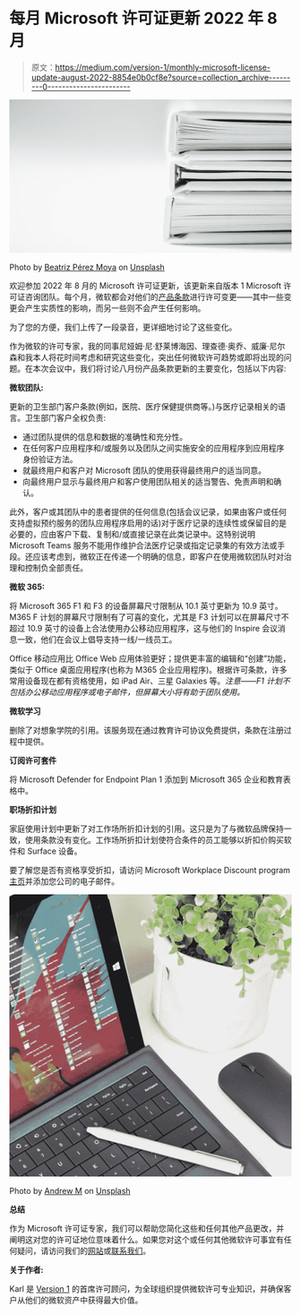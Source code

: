 # 每月 Microsoft 许可证更新 2022 年 8 月

> 原文：<https://medium.com/version-1/monthly-microsoft-license-update-august-2022-8854e0b0cf8e?source=collection_archive---------0----------------------->

![](img/423d68baf5af887fd040c346e1030f3b.png)

Photo by [Beatriz Pérez Moya](https://unsplash.com/@beatriz_perez) on [Unsplash](https://unsplash.com/)

欢迎参加 2022 年 8 月的 Microsoft 许可证更新，该更新来自版本 1 Microsoft 许可证咨询团队。每个月，微软都会对他们的[产品条款](https://www.microsoft.com/licensing/terms/product/changes/all)进行许可变更——其中一些变更会产生实质性的影响，而另一些则不会产生任何影响。

为了您的方便，我们上传了一段录音，更详细地讨论了这些变化。

作为微软的许可专家，我的同事尼娅姆·尼·舒莱博海因、理查德·奥乔、威廉·尼尔森和我本人将花时间考虑和研究这些变化，突出任何微软许可趋势或即将出现的问题。在本次会议中，我们将讨论八月份产品条款更新的主要变化，包括以下内容:

**微软团队:**

更新的卫生部门客户条款(例如，医院、医疗保健提供商等。)与医疗记录相关的语言。卫生部门客户全权负责:

*   通过团队提供的信息和数据的准确性和充分性。
*   在任何客户应用程序和/或服务以及团队之间实施安全的应用程序到应用程序身份验证方法。
*   就最终用户和客户对 Microsoft 团队的使用获得最终用户的适当同意。
*   向最终用户显示与最终用户和客户使用团队相关的适当警告、免责声明和确认。

此外，客户或其团队中的患者提供的任何信息(包括会议记录，如果由客户或任何支持虚拟预约服务的团队应用程序启用的话)对于医疗记录的连续性或保留目的是必要的，应由客户下载、复制和/或直接记录在此类记录中。这特别说明 Microsoft Teams 服务不能用作维护合法医疗记录或指定记录集的有效方法或手段。还应该考虑到，微软正在传递一个明确的信息，即客户在使用微软团队时对治理和控制负全部责任。

**微软 365:**

将 Microsoft 365 F1 和 F3 的设备屏幕尺寸限制从 10.1 英寸更新为 10.9 英寸。M365 F 计划的屏幕尺寸限制有了可喜的变化，尤其是 F3 计划可以在屏幕尺寸不超过 10.9 英寸的设备上合法使用办公移动应用程序，这与他们的 Inspire 会议消息一致，他们在会议上倡导支持一线/一线员工。

Office 移动应用比 Office Web 应用体验更好；提供更丰富的编辑和“创建”功能，类似于 Office 桌面应用程序(也称为 M365 企业应用程序)。根据许可条款，许多常用设备现在都有资格使用，如 iPad Air、三星 Galaxies 等。*注意——F1 计划不包括办公移动应用程序或电子邮件，但屏幕大小将有助于团队使用。*

**微软学习**

删除了对想象学院的引用。该服务现在通过教育许可协议免费提供，条款在注册过程中提供。

**订阅许可套件**

将 Microsoft Defender for Endpoint Plan 1 添加到 Microsoft 365 企业和教育表格中。

**职场折扣计划**

家庭使用计划中更新了对工作场所折扣计划的引用。这只是为了与微软品牌保持一致，使用条款没有变化。工作场所折扣计划使符合条件的员工能够以折扣价购买软件和 Surface 设备。

要了解您是否有资格享受折扣，请访问 Microsoft Workplace Discount program[主页](https://www.microsoft.com/en-us/workplace-discount-program)并添加您公司的电子邮件。

![](img/60860a31021078361d7c6329f4da6e0a.png)

Photo by [Andrew M](https://unsplash.com/es/@andymant?utm_source=unsplash&utm_medium=referral&utm_content=creditCopyText) on [Unsplash](https://unsplash.com/s/photos/microsoft-windows?utm_source=unsplash&utm_medium=referral&utm_content=creditCopyText)

**总结**

作为 Microsoft 许可证专家，我们可以帮助您简化这些和任何其他产品更改，并阐明这对您的许可证地位意味着什么。如果您对这个或任何其他微软许可事宜有任何疑问，请访问我们的[网站](https://www.version1.com/it-service/software-asset-management/)或[联系我们](https://www.version1.com/contact/)。

**关于作者:**

Karl 是 [Version 1](https://www.version1.com/it-service/software-asset-management/) 的首席许可顾问，为全球组织提供微软许可专业知识，并确保客户从他们的微软资产中获得最大价值。